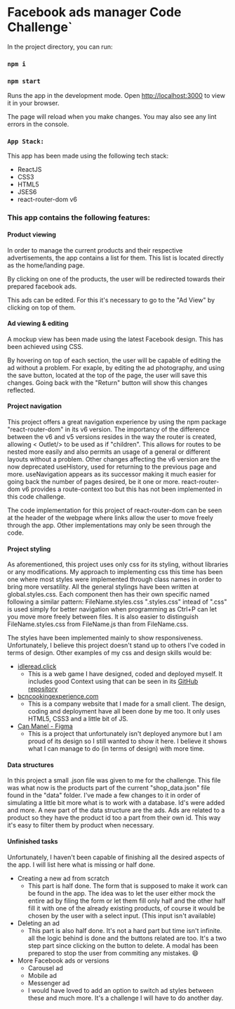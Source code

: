 # Facebook ads manager Code Challenge`

In the project directory, you can run:

### `npm i`

### `npm start`

Runs the app in the development mode.
Open [http://localhost:3000](http://localhost:3000) to view it in your browser.

The page will reload when you make changes.
You may also see any lint errors in the console.

### `App Stack:`

This app has been made using the following tech stack:

- ReactJS
- CSS3
- HTML5
- JSES6
- react-router-dom v6

### **This app contains the following features:**

#### Product viewing

In order to manage the current products and their respective advertisements, the app contains a list for them. This list is located directly as the home/landing page.

By clicking on one of the products, the user will be redirected towards their prepared facebook ads.

This ads can be edited. For this it's necessary to go to the "Ad View" by clicking on top of them.

#### Ad viewing & editing

A mockup view has been made using the latest Facebook design. This has been achieved using CSS.

By hovering on top of each section, the user will be capable of editing the ad without a problem. For exaple, by editing the ad photography, and using the save button, located at the top of the page, the user will save this changes. Going back with the "Return" button will show this changes reflected.

#### Project navigation

This project offers a great navigation experience by using the npm package "react-router-dom" in its v6 version. The importancy of the difference between the v6 and v5 versions resides in the way the router is created, allowing < Outlet/> to be used as if "children". This allows for routes to be nested more easily and also permits an usage of a general or different layouts without a problem.
Other changes affecting the v6 version are the now deprecated useHistory, used for returning to the previous page and more. useNavigation appears as its successor making it much easier for going back the number of pages desired, be it one or more.
react-router-dom v6 provides a route-context too but this has not been implemented in this code challenge.

The code implementation for this project of react-router-dom can be seen at the header of the webpage where links allow the user to move freely through the app. Other implementations may only be seen through the code.

#### Project styling

As aforementioned, this project uses only css for its styling, without libraries or any modifications. My approach to implementing css this time has been one where most styles were implemented through class names in order to bring more versatility. All the general stylings have been written at global.styles.css. Each component then has their own specific named following a similar pattern: FileName.styles.css
".styles.css" intead of ".css" is used simply for better navigation when programming as Ctrl+P can let you move more freely between files. It is also easier to distinguish FileName.styles.css from FileName.js than from FileName.css.

The styles have been implemented mainly to show responsiveness. Unfortunately, I believe this project doesn't stand up to others I've coded in terms of design. Other examples of my css and design skills would be:

- [idleread.click](https://www.idleread.click)
  - This is a web game I have designed, coded and deployed myself. It includes good Context using that can be seen in its [GitHub repository](https://https://github.com/SalvadorSC/idle-read)
- [bcncookingexperience.com](https://https://www.bcncookingexperience.com/)
  - This is a company website that I made for a small client. The design, coding and deployment have all been done by me too. It only uses HTML5, CSS3 and a little bit of JS.
- [Can Manel - Figma](https://www.figma.com/file/WXnbYFGZYmueWQhMtDTf46/Can-Manel?node-id=102%3A121683)
  - This is a project that unfortunately isn't deployed anymore but I am proud of its design so I still wanted to show it here. I believe it shows what I can manage to do (in terms of design) with more time.

#### Data structures

In this project a small .json file was given to me for the challenge. This file was what now is the products part of the current "shop_data.json" file found in the "data" folder. I've made a few changes to it in order of simulating a little bit more what is to work with a database. Id's were added and more. A new part of the data structure are the ads. Ads are related to a product so they have the product id too a part from their own id. This way it's easy to filter them by product when necessary.

#### Unfinished tasks

Unfortunately, I haven't been capable of finishing all the desired aspects of the app. I will list here what is missing or half done.

- Creating a new ad from scratch
  - This part is half done. The form that is supposed to make it work can be found in the app. The idea was to let the user either mock the entire ad by filing the form or let them fill only half and the other half fill it with one of the already existing products, of course it would be chosen by the user with a select input. (This input isn't available)
- Deleting an ad
  - This part is also half done. It's not a hard part but time isn't infinite. all the logic behind is done and the buttons related are too. It's a two step part since clicking on the button to delete. A modal has been prepared to stop the user from commiting any mistakes. 😄
- More Facebook ads or versions
  - Carousel ad
  - Mobile ad
  - Messenger ad
  - I would have loved to add an option to switch ad styles between these and much more. It's a challenge I will have to do another day.
